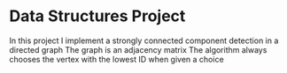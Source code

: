 # Data Structures Project

In this project I implement a strongly connected component detection in a directed graph The graph is an adjacency matrix The algorithm always chooses the vertex with the lowest ID when given a choice

